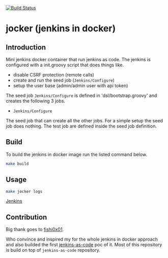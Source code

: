 [![Build Status](https://travis-ci.com/fr123k/jocker.svg?branch=master)](https://travis-ci.com/fr123k/jocker)

# jocker (jenkins in docker)

## Introduction

Mini jenkins docker container that run jenkins as code. The jenkins is configured with
a init.groovy script that does things like.

* disable CSRF protection (remote calls)
* create and run the seed job (`Jenkins/Configure`)
* setup the user base (admin/admin user with api token)

The seed job `Jenkins/Configure` is defined in 'dsl/bootstrap.groovy' and creates the
following 3 jobs.

* `Jenkins/Configure`

The seed job that can create all the other jobs. For a simple setup the seed job does nothing. The test job are defined inside the seed job definition.

## Build

To build the jenkins in docker image run the listed command below.

```bash
make build
```

## Usage

```bash
make jocker logs
```
[Jenkins](http://localhost:8080/)


## Contribution

Big thank goes to [fishi0x01](https://github.com/fishi0x01).

Who convince and inspired my for the whole jenkins in docker approach and also
builded the first [jenkins-as-code](https://github.com/devtail/jenkins-as-code) poc of it. Most of this repository is build on top of `jenkins-as-code` repository.
